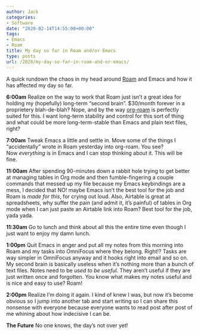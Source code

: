 ```yaml
---
author: Jack
categories:
- Software
date: "2020-02-14T14:55:00+00:00"
tags:
- Emacs
- Roam
title: My day so far in Roam and/or Emacs
type: posts
url: /2020/my-day-so-far-in-roam-and-or-emacs/
---
```

A quick rundown the chaos in my head around&nbsp;[Roam][1]&nbsp;and Emacs and how it has affected my day so far.

**6:00am**&nbsp;Realize on the way to work that Roam just isn’t a great idea for holding my (hopefully) long-term “second brain”. $30/month forever in a proprietery blah-de-blah? Nope, and by the way&nbsp;[org-roam][2]&nbsp;is perfectly suited for this. I want long-term stability and control for this sort of thing and what could be more long-term-stable than Emacs and plain text files, right?

**7:00am**&nbsp;Tweak Emacs a little and settle in. Move some of the things I “accidentally” wrote in Roam yesterday into org-roam. You see? Now&nbsp;_everything_&nbsp;is in Emacs and I can stop thinking about it. This will be fine.

**11:00am**&nbsp;After spending 90-minutes down a rabbit hole trying to get better at managing tables in Org mode and then fumble-fingering a couple commands that messed up my file because my Emacs keybindings are a mess, I decided that NO! maybe Emacs isn’t the best tool for the job and Roam is&nbsp;_made for this_, for crying out loud. Also, Airtable is great at spreadsheets, why suffer the pain (and admit it, it’s painful) of tables in Org mode when I can just paste an Airtable link into Roam? Best tool for the job, yada yada.

**11:30am**&nbsp;Go to lunch and think about all this the entire time even though I just want to enjoy my damn lunch.

**1:00pm**&nbsp;Quit Emacs in anger and put all my notes from this morning into Roam and my tasks into OmniFocus where they belong. Right!? Tasks are way simpler in OmniFocus anyway and it hooks right into email and so on. My second brain is basically useless when it’s nothing more than a bunch of text files. Notes need to be&nbsp;_used to be useful_. They aren’t useful if they are just written once and forgotten. You know what makes my notes useful and is nice and easy to use? Roam!

**2:00pm**&nbsp;Realize I’m doing it again. I kind of knew I was, but now it’s become obvious so I jump into another tab and start writing so I can share this nonsense with everyone because everyone wants to read post after post of me whining about how indecisive I can be.

**The Future**&nbsp;No one knows, the day’s not over yet!

 [1]: https://roamresearch.com/
 [2]: https://github.com/jethrokuan/org-roam